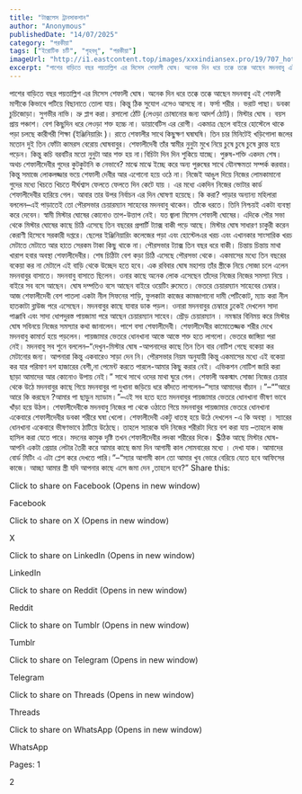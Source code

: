 ```yaml
---
title: "টাক্সলেস ট্রানসাকশান"
author: "Anonymous"
publishedDate: "14/07/2025"
category: "পরকীয়া"
tags: ["ইরোটিক চটি", "গৃহবধূ", "পরকীয়া"]
imageUrl: "http://i1.eastcontent.top/images/xxxindiansex.pro/19/707_hot_body.jpg"
excerpt: "পাশের বাড়িতে বছর পয়তাল্লিশ এর মিসেস শেফালী ঘোষ। অনেক দিন ধরে তক্কে তক্কে আছেন মদনবাবু এই শেফালী মাগীকে কিভাবে পটিয়ে বিছানাতে তোলা যায়। কিন্তু ঠিক সুযোগ এসেও আসছে না। ফর্সা শরীর । ভরাট পাছা। ডবকা চ..."
---
```


পাশের বাড়িতে বছর পয়তাল্লিশ এর মিসেস শেফালী ঘোষ। অনেক দিন ধরে তক্কে তক্কে আছেন মদনবাবু এই শেফালী মাগীকে কিভাবে পটিয়ে বিছানাতে তোলা যায়। কিন্তু ঠিক সুযোগ এসেও আসছে না। ফর্সা শরীর । ভরাট পাছা। ডবকা চুচিজোড়া। সুগভীর নাভি। ভ্রু প্লাগ করা। রসালো ঠোঁট (লেওড়া চোষানোর জন্য আদর্শ ঠোট)।
মিস্টার ঘোষ । বয়স প্রায় পঞ্চাশ। বেশ কিছুদিন ধরে লেওড়া শক্ত হচ্চে না। ডায়াবেটিস এর রোগী। একমাত্র ছেলে বাইরে হোস্টেলে থাকে পড়া চলছে কারীগরী শিক্ষা (ইঞ্জিনিয়ারিং )। রাতে শেফালীর সাথে কিছুক্ষণ ঘষাঘষি। তিন চার মিনিটেই খড়িগোলা জলের মতোন দুই তিন ফোঁটা কামরস বেরোয় ঘোষবাবুর।
শেফালীদেবী তাঁর স্বামীর নুনুটা মুখে নিয়ে চুষে চুষে চুষে ক্লান্ত হয়ে পড়েন। কিন্তু কচি বরবটির মতো নুনুটা আর শক্ত হয় না।বিচিটা দিন দিন শুকিয়ে যাচ্ছে। পুরুষ-শক্তি একদম শেষ। অথচ শেফালীদেবীর গুদের কুটকুটানি ক নেভাবে? মাঝে মাঝে ইচ্ছে করে অন্য পুরুষের সাথে যৌনক্ষমতা সম্পর্ক করবার। কিন্তু সমাজে লোকলজ্জার ভয়ে শেফালী দেবীর আর এগোনো হয়ে ওঠে না। নিজেই আঙুল দিয়ে নিজের লোমকামানো গুদের মধ্যে খিচতে খিচতে দীর্ঘশ্বাস ফেলতে ফেলতে দিন কেটে যায় ।
এর মধ্যে একদিন নিজের ভোটার কার্ড শেফালীদেবীর হারিয়ে গেল। আবার তার উপর নির্বাচন এর দিন ঘোষণা হয়েছে। কি করা? পাড়ার অন্যান্য মহিলারা বললেন–এই পাড়াতেই তো পৌরসভার চেয়ারম্যান সাহেবের মদনবাবু থাকেন। তাঁকে ধরতে। তিনি নিশ্চয়ই একটা ব্যবস্থা করে দেবেন। স্বামী মিস্টার ঘোষের কোনোও তাপ-উত্তাপ নেই। যত জ্বালা মিসেস শেফালী ঘোষের।
এদিকে পৌর সভা থেকে মিস্টার ঘোষের কাছে চিঠি এসেছে তিন বছরের প্রপার্টি ট্যাক্স বাকী পড়ে আছে। মিস্টার ঘোষ সাধারণ চাকুরী করেন কেরাণী হিসেবে সরকারী দপ্তরে। ছেলের ইঞ্জিনিয়ারিং কলেজের পড়া এবং হোস্টেলএর খরচ এবং এখানকার সাংসারিক খরচ মেটাতে মেটাতে আর হাতে সেরকম টাকা কিছু থাকে না।
পৌরসভার ট্যাক্স তিন বছর ধরে বাকী। চিন্তায় চিন্তায় মাথা খারাপ হবার অবস্থা শেফালীদেবীর। শেষ চিঠিটা বেশ কড়া চিঠি এসেছে পৌরসভা থেকে। একমাসের মধ্যে তিন বছরের বকেয়া কর না মেটালে এই বাড়ি থেকে উচ্ছেদ হতে হবে। এক রবিবার ঘোষ মহাশয় তাঁর স্ত্রীকে নিয়ে সোজা চলে এলেন মদনবাবুর বাসাতে।
মদনবাবু বাসাতে ছিলেন। ওনার কাছে অনেক লোক এসেছেন তাঁদের নিজের নিজের সমস্যা নিয়ে । বাইরে সব বসে আছেন। ঘোষ দম্পতিও বসে আছেন বাইরে ওয়েটিং রুমেতে। ভেতরে চেয়ারম্যান সাহেবের চেম্বার। আজ শেফালীদেবী বেশ পাতলা একটা নীল সিফনের শাড়ি, ফুলকাটা কাজের কামজাগানো দামী পেটিকোট, ম্যাচ করা নীল হাতকাটা ব্লাউজ পরে এসেছেন।
মদনবাবুর কাছে যাবার ডাক পড়ল। ওনারা মদনবাবুর চেম্বারে ঢুকেই দেখলেন সাদা পাঞ্জাবি এবং সাদা ধোপদুরস্ত পায়জামা পরে আছেন চেয়ারম্যান সাহেব। প্রৌড় চেয়ারম্যান । নমস্কার বিনিময় করে মিস্টার ঘোষ সবিনয়ে নিজের সমস্যার কথা জানালেন। পাশে বসা শেফালীদেবী। শেফালীদেবীর কামোতেজ্জক শরীর দেখে মদনবাবু কামার্ত হয়ে পড়লেন।
পায়জামার ভেতরে ধোনখানা আস্তে আস্তে শক্ত হতে লাগলো। ভেতরে জাঙ্গিয়া পরা নেই। মদনবাবু সব শুনে বললেন–“দেখুন-মিস্টার ঘোষ -আপনাদের কাছে তিন তিন বার নোটিশ গেছে বকেয়া কর মেটানোর জন্য। আপনারা কিন্তু একবারেও সাড়া দেন নি। পৌরসভার নিয়ম অনুযায়ী কিন্তু একমাসের মধ্যে এই বকেয়া কর যার পরিমাণ দশ হাজারের বেশী,না পেমেন্ট করতে পারলে-আমার কিছু করার নেই। এভিকশন নোটিশ জারি করা ছাড়া আমাদের আর কোনোও উপায় নেই।”
সাথে সাথে ওদের মাথা ঘুরে গেল। শেফালী অকস্মাৎ সোজা নিজের চেয়ার থেকে উঠে মদনবাবুর কাছে গিয়ে মদনবাবুর পা দুখানা জড়িয়ে ধরে কাঁদতে লাগলেন–“স্যার আমাদের বাঁচান ।”–“”আরে আরে কি করছেন ?আমার পা ছাড়ুন ম্যাডাম।”–এই সব হতে হতে মদনবাবুর পায়জামার ভেতরে ধোনখানা ভীষণ ভাবে খাঁড়া হয়ে উঠল।
শেফালীদেবীকে মদনবাবু নিজের পা থেকে ওঠাতে গিয়ে মদনবাবুর পায়জামার ভেতরে ধোনখানা একেবারে শেফালীদেবীর ডবকা শরীরে ঘষা খেলো। শেফালীদেবী একটু ধাতস্থ হয়ে উঠে দেখলেন -এ কি অবস্থা । স্যারের ধোনখানা একেবারে ভীষণভাবে ঠাটিয়ে উঠেছে। তাহলে স্যারকে যদি নিজের শরীরটা দিয়ে বশ করা যায় –তাহলে কাজ হাসিল করা যেতে পারে।
মদনের কামুক দৃষ্টি তখন শেফালীদেবীর লদকা শরীরের দিকে। $ঠিক আছে মিস্টার ঘোষ-আপনি একটা প্রেয়ার লেটার তৈরী করে আমার কাছে জমা দিন আগামী কাল সোমবারের মধ্যে । দেখা যাক। আমাদের বোর্ড মিটিং এ এটা প্লেশ করে দেখতে পারি।”–“স্যার আগামী কাল তো আমার খুব ভোরে বেরিয়ে যেতে হবে আফিসের কাজে। আচ্ছা আমার স্ত্রী যদি আপনার কাছে এসে জমা দেন ,তাহলে হবে?”
Share this:


Click to share on Facebook (Opens in new window)


Facebook




Click to share on X (Opens in new window)


X




Click to share on LinkedIn (Opens in new window)


LinkedIn




Click to share on Reddit (Opens in new window)


Reddit




Click to share on Tumblr (Opens in new window)


Tumblr




Click to share on Telegram (Opens in new window)


Telegram




Click to share on Threads (Opens in new window)


Threads




Click to share on WhatsApp (Opens in new window)


WhatsApp


Pages: 
1
 
2
